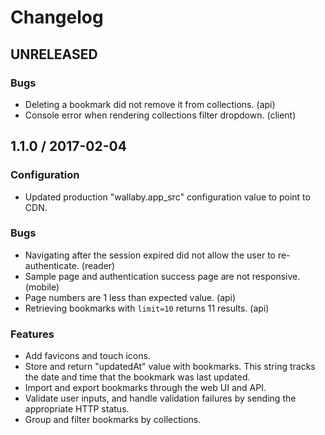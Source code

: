 Changelog
=========

## UNRELEASED

### Bugs

* Deleting a bookmark did not remove it from collections. (api)
* Console error when rendering collections filter dropdown. (client)

## 1.1.0 / 2017-02-04

### Configuration

* Updated production "wallaby.app_src" configuration value to point to CDN.

### Bugs

* Navigating after the session expired did not allow the user to
  re-authenticate. (reader)
* Sample page and authentication success page are not responsive. (mobile)
* Page numbers are 1 less than expected value. (api)
* Retrieving bookmarks with `limit=10` returns 11 results. (api)

### Features

* Add favicons and touch icons.
* Store and return "updatedAt" value with bookmarks. This string tracks the
  date and time that the bookmark was last updated.
* Import and export bookmarks through the web UI and API.
* Validate user inputs, and handle validation failures by sending the
  appropriate HTTP status.
* Group and filter bookmarks by collections.
